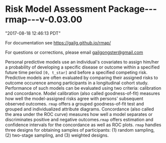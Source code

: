 # Risk Model Assessment Package---rmap---v-0.03.00
  




"2017-08-18 12:46:13 PDT"

For documentation see https://gailg.github.io/rmap/

For questions or corrections, please email gailgongster@gmail.com

Personal predictive models use an individual's covariates to assign him/her a probability of developing a specific disease or outcome within a specified future time period `[0, t_star]` and before a specified competing risk.  Predictive models are often evaluated by comparing their assigned risks to outcome occurence among participants in a longitudinal cohort study.  Performance of such models can be evaluated using two criteria: calibration and concordance. Model calibration (also called goodness-of-fit) measures how well the model-assigned risks agree
with persons' subsequent observed outcomes. `rmap` offers a grouped goodness-of-fit test and grouped and individualized attribute diagrams. Concordance (also called the area under the ROC curve) measures how well a model separates or discriminates positive and negative outcomes.`rmap` offers estimation and confidence intervals for the concordance as well as ROC plots. `rmap` handles three designs for obtaining samples of participants: (1) random sampling, (2) two-stage sampling, and (3) weighted designs.





